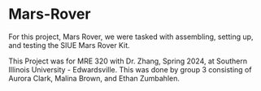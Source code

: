 # Mars-Rover
For this project, Mars Rover, we were tasked with assembling, setting up, and testing the SIUE Mars Rover Kit. 

This Project was for MRE 320 with Dr. Zhang, Spring 2024, at Southern Illinois University - Edwardsville. This was done by group 3 consisting of Aurora Clark, Malina Brown, and Ethan Zumbahlen.
